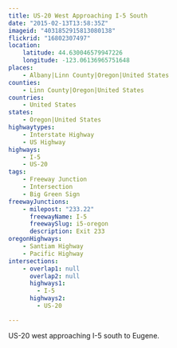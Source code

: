 ```yaml
---
title: US-20 West Approaching I-5 South
date: "2015-02-13T13:58:35Z"
imageid: "4031852915813080138"
flickrid: "16802307497"
location:
    latitude: 44.630046579947226
    longitude: -123.06136965751648
places:
    - Albany|Linn County|Oregon|United States
counties:
    - Linn County|Oregon|United States
countries:
    - United States
states:
    - Oregon|United States
highwaytypes:
    - Interstate Highway
    - US Highway
highways:
    - I-5
    - US-20
tags:
    - Freeway Junction
    - Intersection
    - Big Green Sign
freewayJunctions:
    - milepost: "233.22"
      freewayName: I-5
      freewaySlug: i5-oregon
      description: Exit 233
oregonHighways:
    - Santiam Highway
    - Pacific Highway
intersections:
    - overlap1: null
      overlap2: null
      highways1:
        - I-5
      highways2:
        - US-20

---
```

US-20 west approaching I-5 south to Eugene.